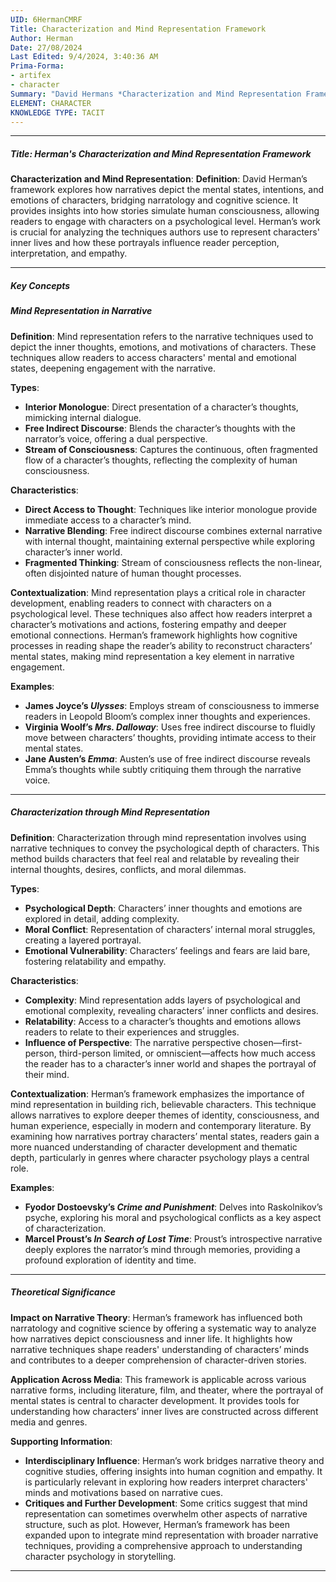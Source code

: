 ```yaml
---
UID: 6HermanCMRF
Title: Characterization and Mind Representation Framework
Author: Herman
Date: 27/08/2024
Last Edited: 9/4/2024, 3:40:36 AM
Prima-Forma:
- artifex
- character
Summary: "David Hermans *Characterization and Mind Representation Framework*  explores how narratives depict characters' mental states, emotions, and motivations  through techniques like interior monologue and stream of consciousness, offering  insights into character complexity and reader empathy."
ELEMENT: CHARACTER
KNOWLEDGE TYPE: TACIT
---
```


---

##### Title: Herman's Characterization and Mind Representation Framework

**Characterization and Mind Representation**:
   **Definition**: David Herman’s framework explores how narratives depict the mental states, intentions, and emotions of characters, bridging narratology and cognitive science. It provides insights into how stories simulate human consciousness, allowing readers to engage with characters on a psychological level. Herman’s work is crucial for analyzing the techniques authors use to represent characters' inner lives and how these portrayals influence reader perception, interpretation, and empathy.

---

##### Key Concepts

##### Mind Representation in Narrative

**Definition**:
   Mind representation refers to the narrative techniques used to depict the inner thoughts, emotions, and motivations of characters. These techniques allow readers to access characters' mental and emotional states, deepening engagement with the narrative.

**Types**:
   - **Interior Monologue**: Direct presentation of a character’s thoughts, mimicking internal dialogue.
   - **Free Indirect Discourse**: Blends the character’s thoughts with the narrator’s voice, offering a dual perspective.
   - **Stream of Consciousness**: Captures the continuous, often fragmented flow of a character’s thoughts, reflecting the complexity of human consciousness.

**Characteristics**:
   - **Direct Access to Thought**: Techniques like interior monologue provide immediate access to a character’s mind.
   - **Narrative Blending**: Free indirect discourse combines external narrative with internal thought, maintaining external perspective while exploring character’s inner world.
   - **Fragmented Thinking**: Stream of consciousness reflects the non-linear, often disjointed nature of human thought processes.

**Contextualization**:
   Mind representation plays a critical role in character development, enabling readers to connect with characters on a psychological level. These techniques also affect how readers interpret a character’s motivations and actions, fostering empathy and deeper emotional connections. Herman’s framework highlights how cognitive processes in reading shape the reader’s ability to reconstruct characters’ mental states, making mind representation a key element in narrative engagement.

**Examples**:
   - **James Joyce’s *Ulysses***: Employs stream of consciousness to immerse readers in Leopold Bloom’s complex inner thoughts and experiences.
   - **Virginia Woolf’s *Mrs. Dalloway***: Uses free indirect discourse to fluidly move between characters’ thoughts, providing intimate access to their mental states.
   - **Jane Austen’s *Emma***: Austen’s use of free indirect discourse reveals Emma’s thoughts while subtly critiquing them through the narrative voice.

---

##### Characterization through Mind Representation

**Definition**:
   Characterization through mind representation involves using narrative techniques to convey the psychological depth of characters. This method builds characters that feel real and relatable by revealing their internal thoughts, desires, conflicts, and moral dilemmas.

**Types**:
   - **Psychological Depth**: Characters’ inner thoughts and emotions are explored in detail, adding complexity.
   - **Moral Conflict**: Representation of characters’ internal moral struggles, creating a layered portrayal.
   - **Emotional Vulnerability**: Characters’ feelings and fears are laid bare, fostering relatability and empathy.

**Characteristics**:
   - **Complexity**: Mind representation adds layers of psychological and emotional complexity, revealing characters’ inner conflicts and desires.
   - **Relatability**: Access to a character’s thoughts and emotions allows readers to relate to their experiences and struggles.
   - **Influence of Perspective**: The narrative perspective chosen—first-person, third-person limited, or omniscient—affects how much access the reader has to a character’s inner world and shapes the portrayal of their mind.

**Contextualization**:
   Herman’s framework emphasizes the importance of mind representation in building rich, believable characters. This technique allows narratives to explore deeper themes of identity, consciousness, and human experience, especially in modern and contemporary literature. By examining how narratives portray characters’ mental states, readers gain a more nuanced understanding of character development and thematic depth, particularly in genres where character psychology plays a central role.

**Examples**:
   - **Fyodor Dostoevsky’s *Crime and Punishment***: Delves into Raskolnikov’s psyche, exploring his moral and psychological conflicts as a key aspect of characterization.
   - **Marcel Proust’s *In Search of Lost Time***: Proust’s introspective narrative deeply explores the narrator’s mind through memories, providing a profound exploration of identity and time.

---

##### Theoretical Significance

**Impact on Narrative Theory**:
   Herman’s framework has influenced both narratology and cognitive science by offering a systematic way to analyze how narratives depict consciousness and inner life. It highlights how narrative techniques shape readers' understanding of characters’ minds and contributes to a deeper comprehension of character-driven stories.

**Application Across Media**:
   This framework is applicable across various narrative forms, including literature, film, and theater, where the portrayal of mental states is central to character development. It provides tools for understanding how characters’ inner lives are constructed across different media and genres.

**Supporting Information**:
   - **Interdisciplinary Influence**: Herman’s work bridges narrative theory and cognitive studies, offering insights into human cognition and empathy. It is particularly relevant in exploring how readers interpret characters' minds and motivations based on narrative cues.
   - **Critiques and Further Development**: Some critics suggest that mind representation can sometimes overwhelm other aspects of narrative structure, such as plot. However, Herman’s framework has been expanded upon to integrate mind representation with broader narrative techniques, providing a comprehensive approach to understanding character psychology in storytelling.

---
